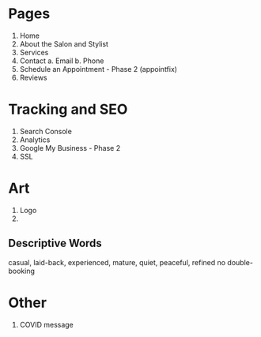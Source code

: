 # Pages
1.  Home
2.  About the Salon and Stylist
3.  Services
4.  Contact
    a.  Email
    b.  Phone
5.  Schedule an Appointment - Phase 2 (appointfix)
6.  Reviews

# Tracking and SEO
1.  Search Console 
2.  Analytics
3.  Google My Business - Phase 2
4.  SSL


# Art
1.  Logo
2.  

## Descriptive Words
casual, laid-back, experienced, mature, quiet, peaceful, refined
no double-booking

# Other
1.  COVID message
